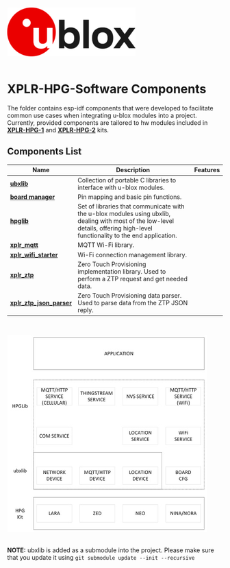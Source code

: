 ![u-blox](./../media/shared/logos/ublox_logo.jpg)
<br>
<br>

# XPLR-HPG-Software Components

The folder contains esp-idf components that were developed to facilitate common use cases when integrating u-blox modules into a project. Currently, provided components are tailored to hw modules included in **[XPLR-HPG-1](https://www.u-blox.com/en/product/xplr-hpg-1)** and **[XPLR-HPG-2](https://www.u-blox.com/en/product/xplr-hpg-2)** kits.

## Components List
Name | Description | Features
--- | --- | ---
**[ubxlib](https://github.com/u-blox/ubxlib)** | Collection of portable C libraries to interface with u-blox modules. |
**[board manager](./boards/)** | Pin mapping and basic pin functions. |
**[hpglib](./hpglib/)** | Set of libraries that communicate with the u-blox modules using ubxlib, dealing with most of the low-level details, offering high-level functionality to the end application. |
**[xplr_mqtt](./xplr_mqtt/)** | MQTT Wi-Fi library. |
**[xplr_wifi_starter](./xplr_wifi_starter/)** | Wi-Fi connection management library. |
**[xplr_ztp](./xplr_ztp/)** | Zero Touch Provisioning implementation library. Used to perform a ZTP request and get needed data. |
**[xplr_ztp_json_parser](./xplr_ztp_json_parser/)** | Zero Touch Provisioning data parser. Used to parse data from the ZTP JSON reply. |
<br>

![components_stack](./../media/shared/readmes/xplr_components_stack.jpeg)
<br>
<br>

**NOTE:** ubxlib is added as a submodule into the project. Please make sure that you update it using `git submodule update --init --recursive`